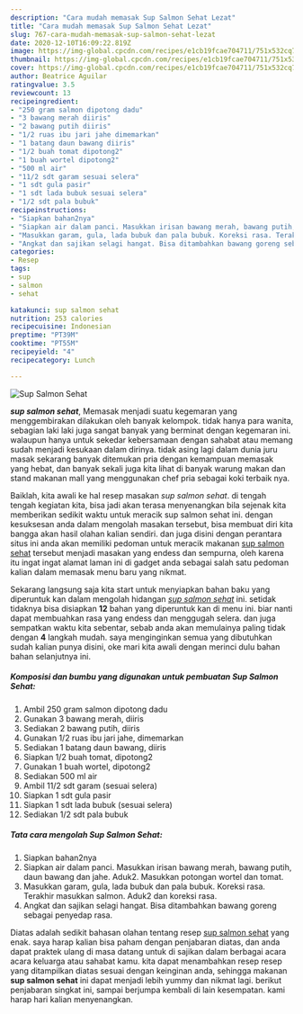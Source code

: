 ```yaml
---
description: "Cara mudah memasak Sup Salmon Sehat Lezat"
title: "Cara mudah memasak Sup Salmon Sehat Lezat"
slug: 767-cara-mudah-memasak-sup-salmon-sehat-lezat
date: 2020-12-10T16:09:22.819Z
image: https://img-global.cpcdn.com/recipes/e1cb19fcae704711/751x532cq70/sup-salmon-sehat-foto-resep-utama.jpg
thumbnail: https://img-global.cpcdn.com/recipes/e1cb19fcae704711/751x532cq70/sup-salmon-sehat-foto-resep-utama.jpg
cover: https://img-global.cpcdn.com/recipes/e1cb19fcae704711/751x532cq70/sup-salmon-sehat-foto-resep-utama.jpg
author: Beatrice Aguilar
ratingvalue: 3.5
reviewcount: 13
recipeingredient:
- "250 gram salmon dipotong dadu"
- "3 bawang merah diiris"
- "2 bawang putih diiris"
- "1/2 ruas ibu jari jahe dimemarkan"
- "1 batang daun bawang diiris"
- "1/2 buah tomat dipotong2"
- "1 buah wortel dipotong2"
- "500 ml air"
- "11/2 sdt garam sesuai selera"
- "1 sdt gula pasir"
- "1 sdt lada bubuk sesuai selera"
- "1/2 sdt pala bubuk"
recipeinstructions:
- "Siapkan bahan2nya"
- "Siapkan air dalam panci. Masukkan irisan bawang merah, bawang putih, daun bawang dan jahe. Aduk2. Masukkan potongan wortel dan tomat."
- "Masukkan garam, gula, lada bubuk dan pala bubuk. Koreksi rasa. Terakhir masukkan salmon. Aduk2 dan koreksi rasa."
- "Angkat dan sajikan selagi hangat. Bisa ditambahkan bawang goreng sebagai penyedap rasa."
categories:
- Resep
tags:
- sup
- salmon
- sehat

katakunci: sup salmon sehat 
nutrition: 253 calories
recipecuisine: Indonesian
preptime: "PT39M"
cooktime: "PT55M"
recipeyield: "4"
recipecategory: Lunch

---
```



![Sup Salmon Sehat](https://img-global.cpcdn.com/recipes/e1cb19fcae704711/751x532cq70/sup-salmon-sehat-foto-resep-utama.jpg)

<b><i>sup salmon sehat</i></b>, Memasak menjadi suatu kegemaran yang menggembirakan dilakukan oleh banyak kelompok. tidak hanya para wanita, sebagian laki laki juga sangat banyak yang berminat dengan kegemaran ini. walaupun hanya untuk sekedar kebersamaan dengan sahabat atau memang sudah menjadi kesukaan dalam dirinya. tidak asing lagi dalam dunia juru masak sekarang banyak ditemukan pria dengan kemampuan memasak yang hebat, dan banyak sekali juga kita lihat di banyak warung makan dan stand makanan mall yang menggunakan chef pria sebagai koki terbaik nya.



Baiklah, kita awali ke hal resep masakan <i>sup salmon sehat</i>. di tengah tengah kegiatan kita, bisa jadi akan terasa menyenangkan bila sejenak kita memberikan sedikit waktu untuk meracik sup salmon sehat ini. dengan kesuksesan anda dalam mengolah masakan tersebut, bisa membuat diri kita bangga akan hasil olahan kalian sendiri. dan juga disini dengan perantara situs ini anda akan memiliki pedoman untuk meracik makanan <u>sup salmon sehat</u> tersebut menjadi masakan yang endess dan sempurna, oleh karena itu ingat ingat alamat laman ini di gadget anda sebagai salah satu pedoman kalian dalam memasak menu baru yang nikmat.


Sekarang langsung saja kita start untuk menyiapkan bahan baku yang diperuntuk kan dalam mengolah hidangan <u><i>sup salmon sehat</i></u> ini. setidak tidaknya bisa disiapkan <b>12</b> bahan yang diperuntuk kan di menu ini. biar nanti dapat membuahkan rasa yang endess dan menggugah selera. dan juga sempatkan waktu kita sebentar, sebab anda akan memulainya paling tidak dengan <b>4</b> langkah mudah. saya menginginkan semua yang dibutuhkan sudah kalian punya disini, oke mari kita awali dengan merinci dulu bahan bahan selanjutnya ini.

<!--inarticleads1-->

##### Komposisi dan bumbu yang digunakan untuk pembuatan Sup Salmon Sehat:

1. Ambil 250 gram salmon dipotong dadu
1. Gunakan 3 bawang merah, diiris
1. Sediakan 2 bawang putih, diiris
1. Gunakan 1/2 ruas ibu jari jahe, dimemarkan
1. Sediakan 1 batang daun bawang, diiris
1. Siapkan 1/2 buah tomat, dipotong2
1. Gunakan 1 buah wortel, dipotong2
1. Sediakan 500 ml air
1. Ambil 11/2 sdt garam (sesuai selera)
1. Siapkan 1 sdt gula pasir
1. Siapkan 1 sdt lada bubuk (sesuai selera)
1. Sediakan 1/2 sdt pala bubuk




<!--inarticleads2-->

##### Tata cara mengolah Sup Salmon Sehat:

1. Siapkan bahan2nya
1. Siapkan air dalam panci. Masukkan irisan bawang merah, bawang putih, daun bawang dan jahe. Aduk2. Masukkan potongan wortel dan tomat.
1. Masukkan garam, gula, lada bubuk dan pala bubuk. Koreksi rasa. Terakhir masukkan salmon. Aduk2 dan koreksi rasa.
1. Angkat dan sajikan selagi hangat. Bisa ditambahkan bawang goreng sebagai penyedap rasa.




Diatas adalah sedikit bahasan olahan tentang resep <u>sup salmon sehat</u> yang enak. saya harap kalian bisa paham dengan penjabaran diatas, dan anda dapat praktek ulang di masa datang untuk di sajikan dalam berbagai acara acara keluarga atau sahabat kamu. kita dapat menambahkan resep resep yang ditampilkan diatas sesuai dengan keinginan anda, sehingga makanan <b>sup salmon sehat</b> ini dapat menjadi lebih yummy dan nikmat lagi. berikut penjabaran singkat ini, sampai berjumpa kembali di lain kesempatan. kami harap hari kalian menyenangkan.

